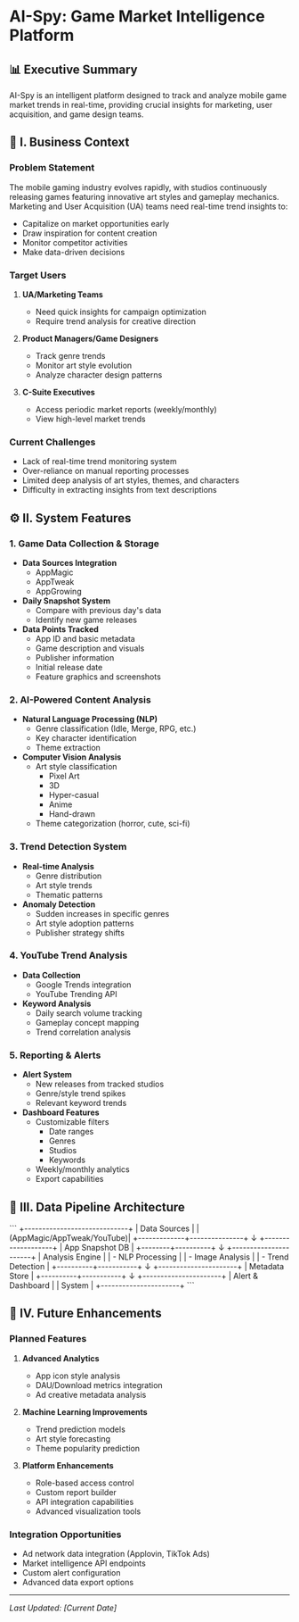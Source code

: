 # AI-Spy: Game Market Intelligence Platform

## 📊 Executive Summary
AI-Spy is an intelligent platform designed to track and analyze mobile game market trends in real-time, providing crucial insights for marketing, user acquisition, and game design teams.

## 🎯 I. Business Context

### Problem Statement
The mobile gaming industry evolves rapidly, with studios continuously releasing games featuring innovative art styles and gameplay mechanics. Marketing and User Acquisition (UA) teams need real-time trend insights to:
- Capitalize on market opportunities early
- Draw inspiration for content creation
- Monitor competitor activities
- Make data-driven decisions

### Target Users
1. **UA/Marketing Teams**
   - Need quick insights for campaign optimization
   - Require trend analysis for creative direction

2. **Product Managers/Game Designers**
   - Track genre trends
   - Monitor art style evolution
   - Analyze character design patterns

3. **C-Suite Executives**
   - Access periodic market reports (weekly/monthly)
   - View high-level market trends

### Current Challenges
- Lack of real-time trend monitoring system
- Over-reliance on manual reporting processes
- Limited deep analysis of art styles, themes, and characters
- Difficulty in extracting insights from text descriptions

## ⚙️ II. System Features

### 1. Game Data Collection & Storage
- **Data Sources Integration**
  - AppMagic
  - AppTweak
  - AppGrowing
- **Daily Snapshot System**
  - Compare with previous day's data
  - Identify new game releases
- **Data Points Tracked**
  - App ID and basic metadata
  - Game description and visuals
  - Publisher information
  - Initial release date
  - Feature graphics and screenshots

### 2. AI-Powered Content Analysis
- **Natural Language Processing (NLP)**
  - Genre classification (Idle, Merge, RPG, etc.)
  - Key character identification
  - Theme extraction
- **Computer Vision Analysis**
  - Art style classification
    - Pixel Art
    - 3D
    - Hyper-casual
    - Anime
    - Hand-drawn
  - Theme categorization (horror, cute, sci-fi)

### 3. Trend Detection System
- **Real-time Analysis**
  - Genre distribution
  - Art style trends
  - Thematic patterns
- **Anomaly Detection**
  - Sudden increases in specific genres
  - Art style adoption patterns
  - Publisher strategy shifts

### 4. YouTube Trend Analysis
- **Data Collection**
  - Google Trends integration
  - YouTube Trending API
- **Keyword Analysis**
  - Daily search volume tracking
  - Gameplay concept mapping
  - Trend correlation analysis

### 5. Reporting & Alerts
- **Alert System**
  - New releases from tracked studios
  - Genre/style trend spikes
  - Relevant keyword trends
- **Dashboard Features**
  - Customizable filters
    - Date ranges
    - Genres
    - Studios
    - Keywords
  - Weekly/monthly analytics
  - Export capabilities

## 🔄 III. Data Pipeline Architecture

\`\`\`
+-----------------------------+
|     Data Sources           |
| (AppMagic/AppTweak/YouTube)|
+-------------+---------------+
              ↓
      +-------------------+
      |   App Snapshot DB |
      +--------+----------+
               ↓
    +----------------------+
    |   Analysis Engine    |
    | - NLP Processing     |
    | - Image Analysis     |
    | - Trend Detection    |
    +----------+-----------+
               ↓
    +----------------------+
    |   Metadata Store    |
    +----------+-----------+
               ↓
    +----------------------+
    | Alert & Dashboard    |
    | System              |
    +----------------------+
\`\`\`

## 🚀 IV. Future Enhancements

### Planned Features
1. **Advanced Analytics**
   - App icon style analysis
   - DAU/Download metrics integration
   - Ad creative metadata analysis

2. **Machine Learning Improvements**
   - Trend prediction models
   - Art style forecasting
   - Theme popularity prediction

3. **Platform Enhancements**
   - Role-based access control
   - Custom report builder
   - API integration capabilities
   - Advanced visualization tools

### Integration Opportunities
- Ad network data integration (Applovin, TikTok Ads)
- Market intelligence API endpoints
- Custom alert configuration
- Advanced data export options

---
*Last Updated: [Current Date]*